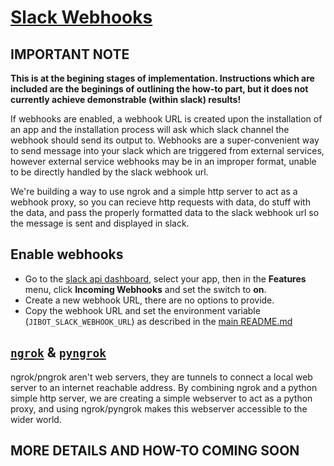 # [Slack Webhooks](https://api.slack.com/messaging/webhooks)

## **IMPORTANT NOTE**
**This is at the begining stages of implementation. Instructions which are included are the beginings of outlining the how-to part, but it does not currently achieve demonstrable (within slack) results!**

If webhooks are enabled, a webhook URL is created upon the installation of an app and the installation process will ask which slack channel the webhook should send its output to.  Webhooks are a super-convenient way to send message into your slack which are triggered from external services, however external service webhooks may be in an improper format,  unable to be directly handled by the slack webhook url.

We're building a way to use ngrok and a simple http server to act as a webhook proxy, so you can recieve http requests with data, do stuff with the data, and pass the properly formatted data to the slack webhook url so the message is sent and displayed in slack.

## Enable webhooks
* Go to the [slack api dashboard](https://api.slack.com/apps/), select your app, then in the **Features** menu, click **Incoming Webhooks** and set the switch to **on**.
* Create a new webhook URL, there are no options to provide.
* Copy the webhook URL and set the environment variable (`JIBOT_SLACK_WEBHOOK_URL`) as described in the [main README.md](https://github.com/Joi/jibot3/blob/main/README.md)

## [`ngrok`](https://ngrok.com/) & [`pyngrok`](https://pypi.org/project/pyngrok/)
ngrok/pngrok aren't web servers, they are tunnels to connect a local web server to an internet reachable address. By combining ngrok and a python simple http server, we are creating a simple webserver to act as a python proxy, and using ngrok/pyngrok makes this webserver accessible to the wider world.

## **MORE DETAILS AND HOW-TO COMING SOON**

<!--
## A Quick Solution: Response URL using [`ngrok`](https://ngrok.com/) & [`pyngrok`](https://pypi.org/project/pyngrok/)
 Code to support ngrok and pyngrok are in place to facilitate creating a live request URL, and will be used in place of socket mode to act as a fully functioning live request url.  If an environment variable called `NGROK_AUTH_TOKEN` is present, it will be used to establish a live http tunnel to be used as your apps Request Url. If you have a ngrok subdomain or custom domain, you can specify that via an environment variable called `NGROK_HOSTNAME.`

 To configure the request url, go to https://api.slack.com/apps, select the appropriate app, then:
 1. In the **Settings** menu, click on **Socket Mode**, then disable socket mode
 1. In the **Features** Menu, click on **Event Subscriptions**, ensure events is enabled, then
 1. Enter the Request Url, followed by /slack/events, for example:
 	* my ngrok url is: `http://cozmobott.ngrok.io`
	* My slack request url is: `http://cozmobott.ngrok.io/slack/events` -->
